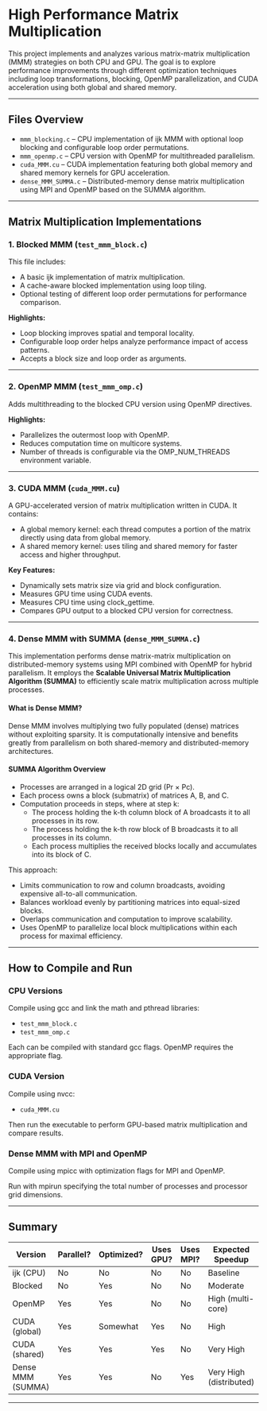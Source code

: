 # High Performance Matrix Multiplication

This project implements and analyzes various matrix-matrix multiplication (MMM) strategies on both CPU and GPU. The goal is to explore performance improvements through different optimization techniques including loop transformations, blocking, OpenMP parallelization, and CUDA acceleration using both global and shared memory.

---

## Files Overview

- `mmm_blocking.c` – CPU implementation of ijk MMM with optional loop blocking and configurable loop order permutations.
- `mmm_openmp.c` – CPU version with OpenMP for multithreaded parallelism.
- `cuda_MMM.cu` – CUDA implementation featuring both global memory and shared memory kernels for GPU acceleration.
- `dense_MMM_SUMMA.c` – Distributed-memory dense matrix multiplication using MPI and OpenMP based on the SUMMA algorithm.

---

## Matrix Multiplication Implementations

### 1. Blocked MMM (`test_mmm_block.c`)

This file includes:
- A basic ijk implementation of matrix multiplication.
- A cache-aware blocked implementation using loop tiling.
- Optional testing of different loop order permutations for performance comparison.

**Highlights:**
- Loop blocking improves spatial and temporal locality.
- Configurable loop order helps analyze performance impact of access patterns.
- Accepts a block size and loop order as arguments.

---

### 2. OpenMP MMM (`test_mmm_omp.c`)

Adds multithreading to the blocked CPU version using OpenMP directives.

**Highlights:**
- Parallelizes the outermost loop with OpenMP.
- Reduces computation time on multicore systems.
- Number of threads is configurable via the OMP_NUM_THREADS environment variable.

---

### 3. CUDA MMM (`cuda_MMM.cu`)

A GPU-accelerated version of matrix multiplication written in CUDA. It contains:

- A global memory kernel: each thread computes a portion of the matrix directly using data from global memory.
- A shared memory kernel: uses tiling and shared memory for faster access and higher throughput.

**Key Features:**
- Dynamically sets matrix size via grid and block configuration.
- Measures GPU time using CUDA events.
- Measures CPU time using clock_gettime.
- Compares GPU output to a blocked CPU version for correctness.

---

### 4. Dense MMM with SUMMA (`dense_MMM_SUMMA.c`)

This implementation performs dense matrix-matrix multiplication on distributed-memory systems using MPI combined with OpenMP for hybrid parallelism. It employs the **Scalable Universal Matrix Multiplication Algorithm (SUMMA)** to efficiently scale matrix multiplication across multiple processes.

#### What is Dense MMM?

Dense MMM involves multiplying two fully populated (dense) matrices without exploiting sparsity. It is computationally intensive and benefits greatly from parallelism on both shared-memory and distributed-memory architectures.

#### SUMMA Algorithm Overview

- Processes are arranged in a logical 2D grid (Pr × Pc).
- Each process owns a block (submatrix) of matrices A, B, and C.
- Computation proceeds in steps, where at step k:
  - The process holding the k-th column block of A broadcasts it to all processes in its row.
  - The process holding the k-th row block of B broadcasts it to all processes in its column.
  - Each process multiplies the received blocks locally and accumulates into its block of C.
  
This approach:
- Limits communication to row and column broadcasts, avoiding expensive all-to-all communication.
- Balances workload evenly by partitioning matrices into equal-sized blocks.
- Overlaps communication and computation to improve scalability.
- Uses OpenMP to parallelize local block multiplications within each process for maximal efficiency.

---

## How to Compile and Run

### CPU Versions

Compile using gcc and link the math and pthread libraries:
- `test_mmm_block.c`
- `test_mmm_omp.c`

Each can be compiled with standard gcc flags. OpenMP requires the appropriate flag.

### CUDA Version

Compile using nvcc:
- `cuda_MMM.cu`

Then run the executable to perform GPU-based matrix multiplication and compare results.

### Dense MMM with MPI and OpenMP

Compile using mpicc with optimization flags for MPI and OpenMP.

Run with mpirun specifying the total number of processes and processor grid dimensions.

---

## Summary

| Version            | Parallel? | Optimized? | Uses GPU? | Uses MPI? | Expected Speedup           |
|--------------------|-----------|------------|-----------|-----------|---------------------------|
| ijk (CPU)          | No        | No         | No        | No        | Baseline                  |
| Blocked            | No        | Yes        | No        | No        | Moderate                  |
| OpenMP             | Yes       | Yes        | No        | No        | High (multi-core)         |
| CUDA (global)      | Yes       | Somewhat   | Yes       | No        | High                      |
| CUDA (shared)      | Yes       | Yes        | Yes       | No        | Very High                 |
| Dense MMM (SUMMA)  | Yes       | Yes        | No        | Yes       | Very High (distributed)   |

---
